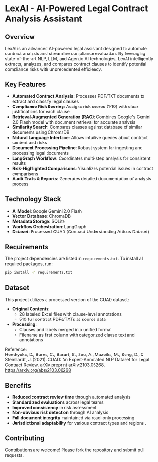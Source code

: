 
# LexAI - AI-Powered Legal Contract Analysis Assistant

## Overview

LexAI is an advanced AI-powered legal assistant designed to automate contract analysis and streamline compliance evaluation. By leveraging state-of-the-art NLP, LLM, and Agentic AI technologies, LexAI intelligently extracts, analyzes, and compares contract clauses to identify potential compliance risks with unprecedented efficiency.

## Key Features

- **Automated Contract Analysis**: Processes PDF/TXT documents to extract and classify legal clauses
- **Compliance Risk Scoring**: Assigns risk scores (1-10) with clear justifications for each clause
- **Retrieval-Augmented Generation (RAG)**: Combines Google's Gemini 2.0 Flash model with document retrieval for accurate analysis
- **Similarity Search**: Compares clauses against database of similar documents using ChromaDB
- **Natural Language Interface**: Allows intuitive queries about contract content and risks
- **Document Processing Pipeline**: Robust system for ingesting and processing legal documents
- **LangGraph Workflow**: Coordinates multi-step analysis for consistent results
- **Risk-Highlighted Comparisons**: Visualizes potential issues in contract comparisons
- **Audit Trails & Reports**: Generates detailed documentation of analysis process

## Technology Stack

- **AI Model**: Google Gemini 2.0 Flash
- **Vector Database**: ChromaDB
- **Metadata Storage**: SQLite
- **Workflow Orchestration**: LangGraph
- **Dataset**: Processed CUAD (Contract Understanding Atticus Dataset)

## Requirements

The project dependencies are listed in `requirements.txt`. To install all required packages, run:

```bash
pip install -r requirements.txt
```

## Dataset

This project utilizes a processed version of the CUAD dataset:
- **Original Contents**:
  - 28 labeled Excel files with clause-level annotations
  - 510 full contract PDFs/TXTs as source data
- **Processing**:
  - Clauses and labels merged into unified format
  - Filename as first column with categorized clause text and annotations

Reference:  
Hendrycks, D., Burns, C., Basart, S., Zou, A., Mazeika, M., Song, D., & Steinhardt, J. (2021). CUAD: An Expert-Annotated NLP Dataset for Legal Contract Review. arXiv preprint arXiv:2103.06268. https://arxiv.org/abs/2103.06268

## Benefits

- **Reduced contract review time** through automated analysis
- **Standardized evaluations** across legal teams
- **Improved consistency** in risk assessment
- **Non-obvious risk detection** through AI analysis
- **Full document integrity** maintained via read-only processing
- **Jurisdictional adaptability** for various contract types and regions
.

## Contributing

Contributions are welcome! Please fork the repository and submit pull requests.
